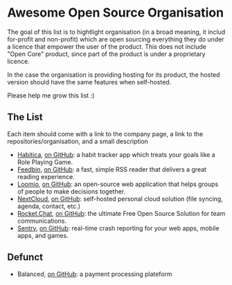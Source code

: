# Awesome Open Source Organisation

The goal of this list is to hightlight organisation (in a broad meaning, it includ for-profit and non-profit) which are open sourcing everything they do under a licence that empower the user of the product. This does not include "Open Core" product, since part of the product is under a proprietary licence.

In the case the organisation is providing hosting for its product, the hosted version should have the same features when self-hosted.

Please help me grow this list :)

## The List

Each item should come with a link to the company page, a link to the repositories/organisation, and a small description

- [Habitica](https://habitica.com/), [on GitHub](https://github.com/HabitRPG): a habit tracker app which treats your goals like a Role Playing Game. 
- [Feedbin](https://feedbin.com/), [on GitHub](https://github.com/feedbin): a fast, simple RSS reader that delivers a great reading experience.
- [Loomio](https://www.loomio.org/), [on GitHub](https://github.com/loomio): an open-source web application that helps groups of people to make decisions together.
- [NextCloud](https://nextcloud.com/), [on GitHub](https://github.com/nextcloud): self-hosted personal cloud solution (file syncing, agenda, contact, etc.)
- [Rocket.Chat](https://rocket.chat/), [on GitHub](https://github.com/RocketChat): the ultimate Free Open Source Solution for team communications.
- [Sentry](https://sentry.io), [on GitHub](https://github.com/getsentry): real-time crash reporting for your web apps, mobile apps, and games.

## Defunct

- Balanced, [on GitHub](https://github.com/balanced): a payment processing plateform

